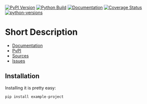 [![PyPI Version](https://badge.fury.io/py/example-project.svg)](https://badge.fury.io/py/example-project)
[![Python Build](https://github.com/nbiotcloud/example-project/actions/workflows/main.yml/badge.svg)](https://github.com/nbiotcloud/example-project/actions/workflows/main.yml)
[![Documentation](https://readthedocs.org/projects/example-project/badge/?version=stable)](https://example-project.readthedocs.io/en/stable/)
[![Coverage Status](https://coveralls.io/repos/github/nbiotcloud/example-project/badge.svg?branch=main)](https://coveralls.io/github/nbiotcloud/example-project?branch=main)
[![python-versions](https://img.shields.io/pypi/pyversions/example-project.svg)](https://pypi.python.org/pypi/example-project)

# Short Description

* [Documentation](https://example-project.readthedocs.io/en/stable/)
* [PyPI](https://pypi.org/project/example-project/)
* [Sources](https://github.com/nbiotcloud/example-project)
* [Issues](https://github.com/nbiotcloud/example-project/issues)

## Installation

Installing it is pretty easy:

```bash
pip install example-project
```
